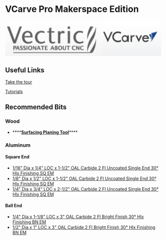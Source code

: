 # VCarve Pro Makerspace Edition

![](../.gitbook/assets/image%20%28119%29.png)

## Useful Links

[Take the tour](https://youtu.be/q_Or6ELVc4Q)

[Tutorials](https://www.vectric.com/support/tutorials/vcarve-pro)

## Recommended Bits

### Wood

* \*\*\*\*[**Surfacing Planing Tool**](https://www.amazon.com/gp/product/B07BF5ZHD1/ref=ppx_yo_dt_b_asin_title_o03_s00?ie=UTF8&psc=1)\*\*\*\*

### Aluminum

#### Square End

* [1/16" Dia x 1/4" LOC x 1-1/2" OAL Carbide 2 Fl Uncoated Single End 30° Hlx Finishing SQ EM](https://www.fastenal.com/products/details/0321346)
* [1/8" Dia x 1/2" LOC x 1-1/2" OAL Carbide 2 Fl Uncoated Single End 30° Hlx Finishing SQ EM](https://www.fastenal.com/products/details/0321350)
* [1/4" Dia x 3/4" LOC x 2-1/2" OAL Carbide 2 Fl Uncoated Single End 30° Hlx Finishing SQ EM](https://www.fastenal.com/products/details/0321358)

#### Ball End

* [1/4" Dia x 1-1/8" LOC x 3" OAL Carbide 2 Fl Bright Finish 30° Hlx Finishing BN EM](https://www.fastenal.com/products/details/0321512)
* [1/2" Dia x 1" LOC x 3" OAL Carbide 2 Fl Bright Finish 30° Hlx Finishing BN EM](https://www.fastenal.com/products/details/0321474)

